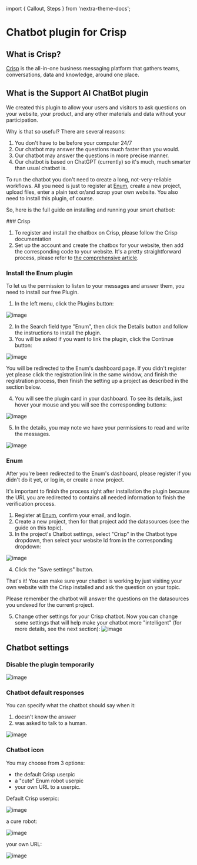 import { Callout, Steps } from 'nextra-theme-docs';

# Chatbot plugin for Crisp 

## What is Crisp?

[Crisp](https://crisp.chat) is the all-in-one business messaging platform that gathers teams, conversations, data and knowledge, around one place.

## What is the Support AI ChatBot plugin

We created this plugin to allow your users and visitors to ask questions on your website, your product, and any other materials and data without your participation.

Why is that so useful? There are several reasons:

1. You don't have to be before your computer 24/7
2. Our chatbot may answer the questions much faster than you would.
3. Our chatbot may answer the questions in more precise manner.
4. Our chatbot is based on ChatGPT (currently) so it's much, much smarter than usual chatbot is.

To run the chatbot you don't need to create a long, not-very-reliable workflows. All you need is just to register at [Enum](https://enumhq.com), create a new project, upload files, enter a plain text or/and scrap your own website. You also need to install this plugin, of course.

So, here is the full guide on installing and running your smart chatbot:

<Steps>
### Crisp
  
  1. To register and install the chatbox on Crisp, please follow the Crisp documentation
  2. Set up the account and create the chatbox for your website, then add the corresponding code to your website. It's a pretty straightforward process, please refer to [the comprehensive article](https://help.crisp.chat/en/article/how-to-add-a-live-chat-to-my-website-10wcj3l/).

  
### Install the Enum plugin
  
  To let us the permission to listen to your messages and answer them, you need to install our free Plugin.
  1. In the left menu, click the Plugins button:
  
  ![image](https://github.com/StubbornDeer/enum-docs-nextra/assets/91156314/a55746eb-c153-4107-83e0-bb6d782d0be9)


2. In the Search field type "Enum", then click the Details button and follow the instructions to install the plugin.
  3. You will be asked if you want to link the plugin, click the Continue button:
  
  ![image](https://github.com/StubbornDeer/enum-docs-nextra/assets/91156314/d19bfb08-984f-4345-a3b2-96f375ec3d9c)
  
  You will be redirected to the Enum's dashboard page. If you didn't register yet please click the registration link in the same window, and finish the registration process, then finish the setting up a project as described in the section below.
  
4. You will see the plugin card in your dashboard. To see its details, just hover your mouse and you will see the corresponding buttons:
 
  ![image](https://github.com/StubbornDeer/enum-docs-nextra/assets/91156314/7cfc4cca-c2aa-45bb-9dac-3ffafa948dab)
  
 5. In the details, you may note we have your permissions to read and write the messages.
  
  ![image](https://github.com/StubbornDeer/enum-docs-nextra/assets/91156314/7cf7dfb4-7f85-40f2-9233-85efcd628125)


  
### Enum
  
  After you're been redirected to the Enum's dashboard, please register if you didn't do it yet, or log in, or create a new project. 
  
  <Callout>
  It's important to finish the process right after installation the plugin because the URL you are redirected to contains all needed information to finish the verification process.
  </Callout>
  
1. Register at [Enum](https://enumhq.com), confirm your email, and login. 
2. Create a new project, then for that project add the datasources (see the guide on this topic).
  3. In the project's Chatbot settings, select "Crisp" in the Chatbot type dropdown, then select your website Id from in the corresponding dropdown:
  
![image](https://github.com/StubbornDeer/enum-docs-nextra/assets/91156314/925e52b6-20a4-48e5-8b13-22414b7ccbf4)
  
  4. Click the "Save settings" button.
  
  That's it! You can make sure your chatbot is working by just visiting your own website with the Crisp installed and ask the question on your topic.
  
  <Callout>
  Please remember the chatbot will answer the questions on the datasources you undexed for the current project. 
  </Callout>
  
  5. Change other settings for your Crisp chatbot. 
Now you can change some settings that will help make your chatbot more "intelligent" (for more details, see the next section):
![image](https://github.com/StubbornDeer/public-media-files/assets/91156314/aa367b8d-6b28-44a5-a361-41a307cdfbdf)

</Steps>

## Chatbot settings

### Disable the plugin temporarily

![image](https://github.com/StubbornDeer/public-media-files/assets/91156314/06bc03b1-b960-4d33-a610-f087d8fc6cfb)

  ### Chatbot default responses
You can specify what the chatbot should say when it:

1. doesn't know the answer
2. was asked to talk to a human.

![image](https://github.com/StubbornDeer/public-media-files/assets/91156314/6b96c49a-7920-4669-873c-5d24cb81ce78)

### Chatbot icon
  You may choose from 3 options:
  
  - the default Crisp userpic
  - a "cute" Enum robot userpic
  - your own URL to a userpic.
  
  Default Crisp userpic:
  
  ![image](https://github.com/StubbornDeer/enum-docs-nextra/assets/91156314/370cc93c-8eb4-49b8-9d33-676b13b02c99)

  
  a cure robot:
  
  ![image](https://github.com/StubbornDeer/enum-docs-nextra/assets/91156314/c1a4e2f7-e3a7-4620-b40d-8b074f1b4727)

  
  your own URL:
  
  ![image](https://github.com/StubbornDeer/enum-docs-nextra/assets/91156314/e799c9cf-47c7-4f55-b519-90a9e2500dd1)
